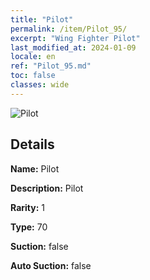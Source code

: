 ```yaml
---
title: "Pilot"
permalink: /item/Pilot_95/
excerpt: "Wing Fighter Pilot"
last_modified_at: 2024-01-09
locale: en
ref: "Pilot_95.md"
toc: false
classes: wide
---
```



 ![Pilot](/images/item/Pilot_p.png)



## Details

 **Name:** Pilot 

 **Description:** Pilot

 **Rarity:** 1 

 **Type:** 70 

 **Suction:** false 

 **Auto Suction:** false 


